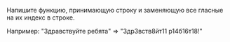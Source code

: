 Напишите функцию, принимающую строку и заменяющую все гласные на их индекс в строке.

Например: "Здравствуйте ребята" ⇒ "Здр3вств8йт11 р14б16т18!"
